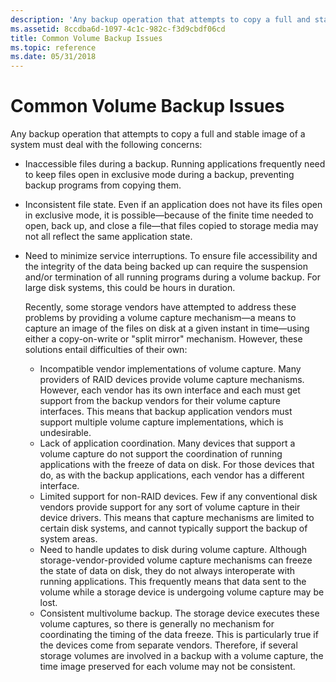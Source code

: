 ```yaml
---
description: 'Any backup operation that attempts to copy a full and stable image of a system must deal with the following concerns:'
ms.assetid: 8ccdba6d-1097-4c1c-982c-f3d9cbdf06cd
title: Common Volume Backup Issues
ms.topic: reference
ms.date: 05/31/2018
---
```


# Common Volume Backup Issues

Any backup operation that attempts to copy a full and stable image of a system must deal with the following concerns:

-   Inaccessible files during a backup. Running applications frequently need to keep files open in exclusive mode during a backup, preventing backup programs from copying them.
-   Inconsistent file state. Even if an application does not have its files open in exclusive mode, it is possible—because of the finite time needed to open, back up, and close a file—that files copied to storage media may not all reflect the same application state.
-   Need to minimize service interruptions. To ensure file accessibility and the integrity of the data being backed up can require the suspension and/or termination of all running programs during a volume backup. For large disk systems, this could be hours in duration.

    Recently, some storage vendors have attempted to address these problems by providing a volume capture mechanism—a means to capture an image of the files on disk at a given instant in time—using either a copy-on-write or "split mirror" mechanism. However, these solutions entail difficulties of their own:

    -   Incompatible vendor implementations of volume capture. Many providers of RAID devices provide volume capture mechanisms. However, each vendor has its own interface and each must get support from the backup vendors for their volume capture interfaces. This means that backup application vendors must support multiple volume capture implementations, which is undesirable.
    -   Lack of application coordination. Many devices that support a volume capture do not support the coordination of running applications with the freeze of data on disk. For those devices that do, as with the backup applications, each vendor has a different interface.
    -   Limited support for non-RAID devices. Few if any conventional disk vendors provide support for any sort of volume capture in their device drivers. This means that capture mechanisms are limited to certain disk systems, and cannot typically support the backup of system areas.
    -   Need to handle updates to disk during volume capture. Although storage-vendor-provided volume capture mechanisms can freeze the state of data on disk, they do not always interoperate with running applications. This frequently means that data sent to the volume while a storage device is undergoing volume capture may be lost.
    -   Consistent multivolume backup. The storage device executes these volume captures, so there is generally no mechanism for coordinating the timing of the data freeze. This is particularly true if the devices come from separate vendors. Therefore, if several storage volumes are involved in a backup with a volume capture, the time image preserved for each volume may not be consistent.

 

 



